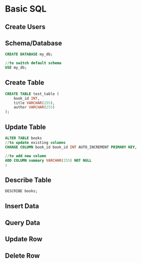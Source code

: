 # Basic SQL

## Create Users

## Schema/Database
```sql
CREATE DATABASE my_db;

//to switch default schema
USE my_db;
```

## Create Table
```sql
CREATE TABLE test_table (
    book_id INT,
    title VARCHAR(255),
    author VARCHAR(255)
);
```
## Update Table
```sql
ALTER TABLE books
//to update existing columns
CHANGE COLUMN book_id book_id INT AUTO_INCREMENT PRIMARY KEY,

//to add new column
ADD COLUMN summary VARCHAR(255) NOT NULL
;

```

## Describe Table
```sql
DESCRIBE books;
```

## Insert Data

## Query Data

## Update Row

## Delete Row
